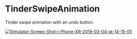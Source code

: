 # TinderSwipeAnimation



Tinder swipe animation with an undo button. 



<a href="https://ibb.co/SyqLYnC"><img src="https://i.ibb.co/02Pw4Mb/Simulator-Screen-Shot-i-Phone-XR-2019-03-04-at-14-15-05.png" alt="Simulator-Screen-Shot-i-Phone-XR-2019-03-04-at-14-15-05" border="0"></a>


